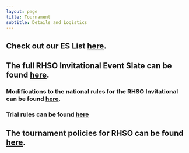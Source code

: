 ```yaml
---
layout: page
title: Tournament
subtitle: Details and Logistics
---
```

## Check out our ES List [here](https://rhsoi.github.io/eventsupervisors/).


## The full RHSO Invitational Event Slate can be found [here](https://docs.google.com/document/d/1jMsXvYGb6b6OundxjEaNgC3uk9JMjTkPxkcytH2aSu4/edit?usp=sharing).
### Modifications to the national rules for the RHSO Invitational can be found [here](https://docs.google.com/document/d/1SAtxygvdiYcVk8G_-nRNiynoIFiG_FClc5-sPybRyzo/edit?usp=sharing).
### Trial rules can be found [here](https://docs.google.com/document/d/1mFiAntv0rd_C5bxp3PWWd9qWtFLsSToXBMpW0R62gAU/edit?usp=sharing)
## The tournament policies for RHSO can be found [here](https://docs.google.com/document/d/1j2GfbtZRVkHbLEZlZYnzcaUrr3eobrzMzU9noHi2g9A/edit?usp=sharing).
